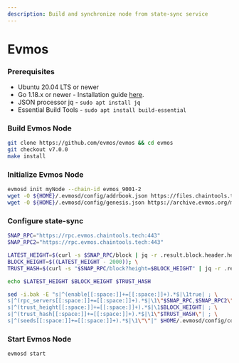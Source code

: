 ```yaml
---
description: Build and synchronize node from state-sync service
---
```


# Evmos

### Prerequisites

* Ubuntu 20.04 LTS or newer
* Go 1.18.x or newer - Installation guide [here](../../../guides/installation/install-golang.md).
* JSON processor jq - `sudo apt install jq`
* Essential Build Tools - `sudo apt install build-essential`

### Build Evmos Node

```bash
git clone https://github.com/evmos/evmos && cd evmos
git checkout v7.0.0
make install
```

### Initialize Evmos Node

```bash
evmosd init myNode --chain-id evmos_9001-2
wget -O ${HOME}/.evmosd/config/addrbook.json https://files.chaintools.tech/chains/evmos/addrbook.json
wget -O ${HOME}/.evmosd/config/genesis.json https://archive.evmos.org/mainnet/genesis.json
```

### Configure state-sync

```bash
SNAP_RPC="https://rpc.evmos.chaintools.tech:443"
SNAP_RPC2="https://rpc.evmos.chaintools.tech:443"

LATEST_HEIGHT=$(curl -s $SNAP_RPC/block | jq -r .result.block.header.height); \
BLOCK_HEIGHT=$((LATEST_HEIGHT - 2000)); \
TRUST_HASH=$(curl -s "$SNAP_RPC/block?height=$BLOCK_HEIGHT" | jq -r .result.block_id.hash)

echo $LATEST_HEIGHT $BLOCK_HEIGHT $TRUST_HASH

sed -i.bak -E "s|^(enable[[:space:]]+=[[:space:]]+).*$|\1true| ; \
s|^(rpc_servers[[:space:]]+=[[:space:]]+).*$|\1\"$SNAP_RPC,$SNAP_RPC2\"| ; \
s|^(trust_height[[:space:]]+=[[:space:]]+).*$|\1$BLOCK_HEIGHT| ; \
s|^(trust_hash[[:space:]]+=[[:space:]]+).*$|\1\"$TRUST_HASH\"| ; \
s|^(seeds[[:space:]]+=[[:space:]]+).*$|\1\"\"|" $HOME/.evmosd/config/config.toml
```

### Start Evmos Node

```
evmosd start
```
